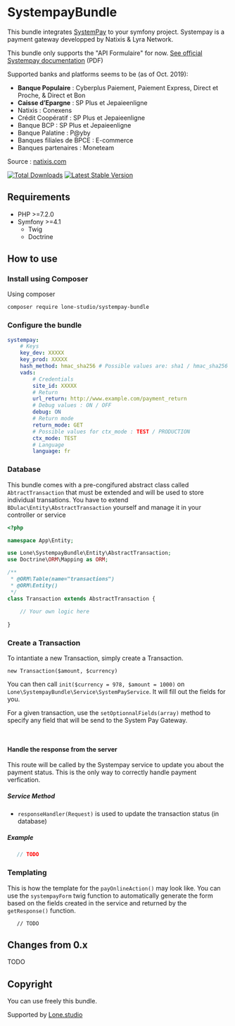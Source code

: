 # SystempayBundle

This bundle integrates [SystemPay](https://paiement.systempay.fr/html/) to your symfony project. Systempay is a payment gateway developped by Natixis & Lyra Network. 

This bundle only supports the "API Formulaire" for now. [See official Systempay documentation](https://paiement.systempay.fr/doc/fr-FR/form-payment/quick-start-guide/tla1427193445290.pdf) (PDF) 

Supported banks and platforms seems to be (as of Oct. 2019):
* **Banque Populaire** : Cyberplus Paiement, Paiement Express, Direct et Proche, & Direct et Bon
* **Caisse d’Epargne** : SP Plus et Jepaieenligne
* Natixis : Conexens
* Crédit Coopératif : SP Plus et Jepaieenligne
* Banque BCP : SP Plus et Jepaieenligne
* Banque Palatine : P@yby
* Banques filiales de BPCE : E-commerce
* Banques partenaires : Moneteam

Source : [natixis.com](https://www.ocl.natixis.com/systempay/syshome/index/id/1)

[![Total Downloads](https://poser.pugx.org/baptiste-dulac/systempay-bundle/downloads.svg)](https://packagist.org/packages/baptiste-dulac/systempay-bundle)
[![Latest Stable Version](https://poser.pugx.org/baptiste-dulac/systempay-bundle/v/stable.svg)](https://packagist.org/packages/baptiste-dulac/systempay-bundle)

## Requirements
* PHP >=7.2.0
* Symfony >=4.1
    * Twig
    * Doctrine 

## How to use
### Install using Composer
Using composer
```bash
composer require lone-studio/systempay-bundle
```

### Configure the bundle


```yaml
systempay:
    # Keys
    key_dev: XXXXX
    key_prod: XXXXX
    hash_method: hmac_sha256 # Possible values are: sha1 / hmac_sha256
    vads:
        # Credentials
        site_id: XXXXX
        # Return
        url_return: http://www.example.com/payment_return
        # Debug values : ON / OFF
        debug: ON
        # Return mode
        return_mode: GET
        # Possible values for ctx_mode : TEST / PRODUCTION
        ctx_mode: TEST
        # Language
        language: fr
```

### Database

This bundle comes with a pre-congifured abstract class called `AbtractTransaction` that must be extended and will be used to store individual transations.
You have to extend `BDulac\Entity\AbstractTransaction` yourself and manage it in your controller or service

```php
<?php

namespace App\Entity;

use Lone\SystempayBundle\Entity\AbstractTransaction;
use Doctrine\ORM\Mapping as ORM;

/**
 * @ORM\Table(name="transactions")
 * @ORM\Entity()
 */
class Transaction extends AbstractTransaction {
 
    // Your own logic here
   
}

```

### Create a Transaction
To intantiate a new Transaction, simply create a Transaction.

`` new Transaction($amount, $currency) ``

You can then call `init($currency = 978, $amount = 1000)` on `Lone\SystempayBundle\Service\SystemPayService`. It will fill out the fields for you.

For a given transaction, use the `setOptionnalFields(array)` method to specify any field that will be send to the System Pay Gateway.

```php
  
```

#### Handle the response from the server
This route will be called by the Systempay service to update you about the payment status. This is the only way to correctly handle payment verfication.

##### Service Method

* `responseHandler(Request)` is used to update the transaction status (in database)

##### Example

```php
   // TODO
```

### Templating

This is how the template for the `payOnlineAction()` may look like. You can use the `systempayForm` twig function to automatically generate the form based on the fields created in the service and returned by the `getResponse()` function.

```twig
   // TODO
```


## Changes from 0.x

TODO

## Copyright

You can use freely this bundle.

Supported by [Lone.studio](https://lone.studio)